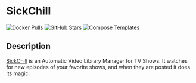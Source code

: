 # SickChill

[![Docker Pulls](https://img.shields.io/docker/pulls/linuxserver/sickchill?style=flat-square&color=607D8B&label=docker%20pulls&logo=docker)](https://hub.docker.com/r/linuxserver/sickchill)
[![GitHub Stars](https://img.shields.io/github/stars/linuxserver/docker-sickchill?style=flat-square&color=607D8B&label=github%20stars&logo=github)](https://github.com/linuxserver/docker-sickchill)
[![Compose Templates](https://img.shields.io/static/v1?style=flat-square&color=607D8B&label=compose&message=templates)](https://github.com/GhostWriters/DockSTARTer/tree/master/compose/.apps/sickchill)

## Description

[SickChill](https://github.com/SickChill/SickChill) is an Automatic Video Library Manager for TV Shows. It watches for new episodes of your favorite shows, and when they are posted it does its magic.

